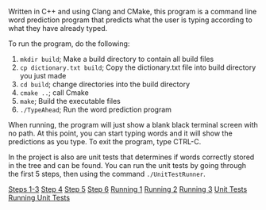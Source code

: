 Written in C++ and using Clang and CMake, this program is a command line word prediction program that predicts
what the user is typing according to what they have already typed.

To run the program, do the following: 
1. ```mkdir build```; Make a build directory to contain all build files
2. ```cp dictionary.txt build```; Copy the dictionary.txt file into build directory you just made
3. ```cd build```; change directories into the build directory
4. ```cmake ..```; call Cmake
5. ```make```; Build the executable files
6. ```./TypeAhead```; Run the word prediction program

When running, the program will just show a blank black terminal screen with no path. At this point, you can
start typing words and it will show the predictions as you type. To exit the program, type CTRL-C.

In the project is also are unit tests that determines if words correctly stored in the tree and can be found.
You can run the unit tests by going through the first 5 steps, then using the command ```./UnitTestRunner```.

[Steps 1-3](/images/steps1-3.png)
[Step 4](/images/step4.png)
[Step 5](/images/step5.png)
[Step 6](/images/step6.png)
[Running 1](/images/running1.png)
[Running 2](/images/running2.png)
[Running 3](/images/running3.png)
[Unit Tests](/images/altStep6.png)
[Running Unit Tests](/images/unitTests.png)

